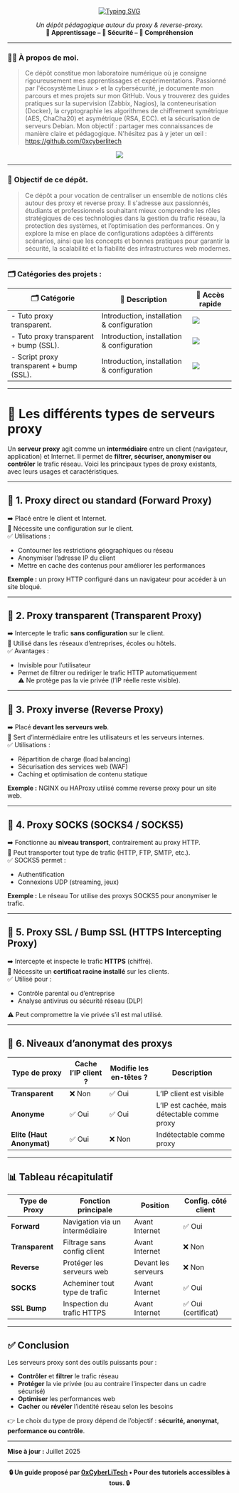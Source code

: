 <div align="center">

<a href="https://github.com/0xCyberLiTech/Proxy">
  <img src="https://readme-typing-svg.herokuapp.com?font=Fira+Code&size=32&pause=1000&color=D14A4A&center=true&vCenter=true&width=800&lines=Proxys+Squid+Transparent+et+SSL+Bump;Installation+Debian+12+pas+à+pas;Configuration+iptables+et+certificats;Filtrage+HTTP+et+HTTPS;Sécurité+et+Inspection+du+Traffic" alt="Typing SVG" />
</a>

<p align="center">
  <em>Un dépôt pédagogique autour du proxy & reverse-proxy.</em><br>
  <b>📘 Apprentissage – 🔐 Sécurité – 🧠 Compréhension</b>
</p>

</div>

---

### 👨‍💻 **À propos de moi.**

> Ce dépôt constitue mon laboratoire numérique où je consigne rigoureusement mes apprentissages et expérimentations. Passionné par l'écosystème Linux > et la cybersécurité, je
> documente mon parcours et mes projets sur mon GitHub. Vous y trouverez des guides pratiques sur la supervision (Zabbix,
> Nagios), la conteneurisation (Docker), la cryptographie les algorithmes de chiffrement symétrique (AES, ChaCha20) et asymétrique (RSA, ECC).  et la
> sécurisation de serveurs Debian. Mon objectif : partager mes connaissances de manière claire et pédagogique. N'hésitez pas à y jeter un œil : https://github.com/0xcyberlitech

<p align="center">
  <a href="https://skillicons.dev">
    <img src="https://skillicons.dev/icons?i=linux,debian,bash,docker,nginx,grafana,prometheus,git,vim" />
  </a>
</p>

---

### 🎯 **Objectif de ce dépôt.**

> Ce dépôt a pour vocation de centraliser un ensemble de notions clés autour des proxy et reverse proxy. Il s'adresse aux passionnés, étudiants et professionnels souhaitant mieux comprendre les rôles stratégiques de ces technologies dans la
> gestion du trafic réseau, la protection des systèmes, et l’optimisation des performances.
> On y explore la mise en place de configurations adaptées à différents scénarios, ainsi que les concepts et bonnes pratiques pour garantir la sécurité, la scalabilité et la fiabilité des infrastructures web modernes.

---

### 🗂️ **Catégories des projets :**


| 🗂️ **Catégorie**     | 📄 **Description**                           | 🔗 **Accès rapide**                                                                                                                         |
|-----------------------|----------------------------------------------|---------------------------------------------------------------------------------------------------------------------------------------------|
| - Tuto proxy transparent.     | Introduction, installation & configuration   | [<img src="https://img.shields.io/badge/EXPLORER-brightgreen?style=for-the-badge&logo=github&logoColor=white">](PROXY-TANSPARENT-INSTALLATION-DEBIAN-12.md) |
| - Tuto proxy transparent + bump (SSL).     | Introduction, installation & configuration   | [<img src="https://img.shields.io/badge/EXPLORER-brightgreen?style=for-the-badge&logo=github&logoColor=white">](PROXY-TANSPARENT-BUMP-SSL-INSTALLATION-DEBIAN-12.md) |
| - Script proxy transparent + bump (SSL).     | Introduction, installation & configuration   | [<img src="https://img.shields.io/badge/EXPLORER-brightgreen?style=for-the-badge&logo=github&logoColor=white">](PROXY-TANSPARENT-SCRIPT-INSTALLATION-BUMP-SSL-DEBIAN-12.md) |

---

# 🧠 Les différents types de serveurs proxy

Un **serveur proxy** agit comme un **intermédiaire** entre un client (navigateur, application) et Internet. Il permet de **filtrer, sécuriser, anonymiser ou contrôler** le trafic réseau. Voici les principaux types de proxy existants, avec leurs usages et caractéristiques.

---

## 🔹 1. Proxy direct ou standard (**Forward Proxy**)

➡️ Placé entre le client et Internet.  
📌 Nécessite une configuration sur le client.  
✅ Utilisations :
- Contourner les restrictions géographiques ou réseau
- Anonymiser l’adresse IP du client
- Mettre en cache des contenus pour améliorer les performances

**Exemple :** un proxy HTTP configuré dans un navigateur pour accéder à un site bloqué.

---

## 🔹 2. Proxy transparent (**Transparent Proxy**)

➡️ Intercepte le trafic **sans configuration** sur le client.  
📌 Utilisé dans les réseaux d’entreprises, écoles ou hôtels.  
✅ Avantages :
- Invisible pour l’utilisateur
- Permet de filtrer ou rediriger le trafic HTTP automatiquement  
⚠️ Ne protège pas la vie privée (l’IP réelle reste visible).

---

## 🔹 3. Proxy inverse (**Reverse Proxy**)

➡️ Placé **devant les serveurs web**.  
📌 Sert d’intermédiaire entre les utilisateurs et les serveurs internes.  
✅ Utilisations :
- Répartition de charge (load balancing)
- Sécurisation des services web (WAF)
- Caching et optimisation de contenu statique

**Exemple :** NGINX ou HAProxy utilisé comme reverse proxy pour un site web.

---

## 🔹 4. Proxy SOCKS (**SOCKS4 / SOCKS5**)

➡️ Fonctionne au **niveau transport**, contrairement au proxy HTTP.  
📌 Peut transporter tout type de trafic (HTTP, FTP, SMTP, etc.).  
✅ SOCKS5 permet :
- Authentification
- Connexions UDP (streaming, jeux)

**Exemple :** Le réseau Tor utilise des proxys SOCKS5 pour anonymiser le trafic.

---

## 🔹 5. Proxy SSL / Bump SSL (**HTTPS Intercepting Proxy**)

➡️ Intercepte et inspecte le trafic **HTTPS** (chiffré).  
📌 Nécessite un **certificat racine installé** sur les clients.  
✅ Utilisé pour :
- Contrôle parental ou d’entreprise
- Analyse antivirus ou sécurité réseau (DLP)

⚠️ Peut compromettre la vie privée s’il est mal utilisé.

---

## 🔹 6. Niveaux d’anonymat des proxys

| Type de proxy     | Cache l’IP client ? | Modifie les en-têtes ? | Description |
|-------------------|---------------------|------------------------|-------------|
| **Transparent**   | ❌ Non              | ✅ Oui                 | L’IP client est visible |
| **Anonyme**       | ✅ Oui              | ✅ Oui                 | L’IP est cachée, mais détectable comme proxy |
| **Elite (Haut Anonymat)** | ✅ Oui      | ❌ Non                | Indétectable comme proxy |

---

## 📊 Tableau récapitulatif

| Type de Proxy        | Fonction principale              | Position           | Config. côté client |
|----------------------|----------------------------------|--------------------|----------------------|
| **Forward**          | Navigation via un intermédiaire | Avant Internet     | ✅ Oui               |
| **Transparent**      | Filtrage sans config client     | Avant Internet     | ❌ Non              |
| **Reverse**          | Protéger les serveurs web       | Devant les serveurs| ❌ Non              |
| **SOCKS**            | Acheminer tout type de trafic   | Avant Internet     | ✅ Oui               |
| **SSL Bump**         | Inspection du trafic HTTPS      | Avant Internet     | ✅ Oui (certificat)  |

---

## ✅ Conclusion

Les serveurs proxy sont des outils puissants pour :
- **Contrôler** et **filtrer** le trafic réseau
- **Protéger** la vie privée (ou au contraire l'inspecter dans un cadre sécurisé)
- **Optimiser** les performances web
- **Cacher** ou **révéler** l’identité réseau selon les besoins

👉 Le choix du type de proxy dépend de l’objectif : **sécurité, anonymat, performance ou contrôle**.

---

**Mise à jour :** Juillet 2025

---

<p align="center">
  <b>🔒 Un guide proposé par <a href="https://github.com/0xCyberLiTech">0xCyberLiTech</a> • Pour des tutoriels accessibles à tous. 🔒</b>
</p>

